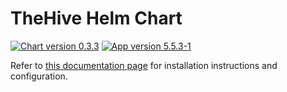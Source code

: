 # TheHive Helm Chart

[![Chart version 0.3.3](https://img.shields.io/badge/Chart_version-0.3.3-blue.svg?logo=helm)](https://github.com/StrangeBeeCorp/helm-charts/releases/tag/thehive-0.3.3) [![App version 5.5.3-1](https://img.shields.io/badge/App_version-5.5.3--1-blue)](https://docs.strangebee.com/thehive/release-notes/release-notes-5.5/)

Refer to [this documentation page](https://docs.strangebee.com/thehive/installation/kubernetes/) for installation instructions and configuration.
